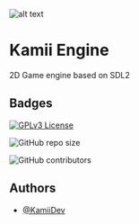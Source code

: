 ![alt text](https://drive.google.com/file/d/1zlX8FgRCp-D423N71DLD1hdZ05gxudIg/view?usp=sharing)
# Kamii Engine

2D Game engine based on SDL2

## Badges

[![GPLv3 License](https://img.shields.io/badge/License-GPL%20v3-yellow.svg)](https://opensource.org/licenses/)

![GitHub repo size](https://img.shields.io/github/repo-size/kamilkonefke/Kamii_Engine)

![GitHub contributors](https://img.shields.io/github/contributors/kamilkonefke/Kamii_Engine)

## Authors

- [@KamiiDev](https://github.com/kamilkonefke)

